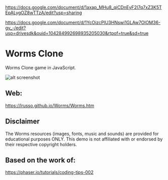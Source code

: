 
https://docs.google.com/document/d/1axap_MHu8_qiCDnEyF2I7q7xZ3K5TEpALygOZ8wTTzA/edit?usp=sharing




https://docs.google.com/document/d/1YcOizcPlU3HNswi1GLAw7OlOM36-gy_-/edit?usp=drivesdk&ouid=104284992698935205030&rtpof=true&sd=true

# Worms Clone

Worms Clone game in JavaScript.

![alt screenshot](https://raw.githubusercontent.com/lrusso/Worms/main/Worms.png)

## Web:

https://lrusso.github.io/Worms/Worms.htm

## Disclaimer

The Worms resources (images, fonts, music and sounds) are provided for educational purposes ONLY. This demo is not affiliated with or endorsed by their respective copyright holders.

## Based on the work of:

https://phaser.io/tutorials/coding-tips-002
